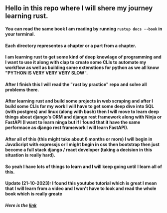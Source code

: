 ## Hello in this repo where I will shere my journey learning rust.

#### You can read the same book I am reading by running `rustup docs --book` in your terminal.

#### Each directory representes a chapter or a part from a chapter.

#### I am learning rust to get some kind of deep knowlage of programming and I want to use it along with clap to create some CLIs to automate my workflow as well as building some extenstions for python as we all know "PYTHON IS VERY VERY VERY SLOW".

#### After I finish this I will read the "rust by practice" repo and solve all problems there.


#### After learning rust and build some projects in web scraping and after I build some CLIs for my work I will have to get some deep dive into SQL (with postgres) and linux (along with bash) then I will move to learn deep things about django's ORM and django rest framework along with Ninja or FastAPI (I want to learn ninga but if I found that it have the same performace as django rest framework I will learn FastAPI).

#### After all of this (this might take about 6 months or more) I will begin in JavaScript with expressjs or I might begin in css then bootstrap then just become a full stack django / react developer (taking a decision in this situation is really hard).

#### So yeah I have lots of things to learn and I will keep going until I learn all of this.


#### Update (21-10-2023): I found this youtube tutorial which is great I mean that I will learn from a video and I won't have to look and read the whole book which is really greate

##### Here is the [link](https://www.youtube.com/watch?v=H0xBSbnQYds&list=PLai5B987bZ9CoVR-QEIN9foz4QCJ0H2Y8)
